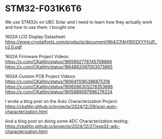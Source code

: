 # STM32-F031K6T6
We use STM32s on UBC Solar and I need to learn how they actually work and how to use them. I bought one

1602A LCD Display Datasheet:  
https://www.crystalfontz.com/products/document/964/CFAH1602XYYHJP_v2.0.pdf

1602A Firmware Project Videos:  
https://x.com/CKalitin/status/1865892778745708866  
https://x.com/CKalitin/status/1864882097003073865  

1602A Custom PCB Project Videos:
https://x.com/CKalitin/status/1906411085386875316
https://x.com/CKalitin/status/1906086305278353666
https://x.com/CKalitin/status/1905889097996276224

I wrote a blog post on the Auto Characterization Project:  
https://ckalitin.github.io/projects/2024/12/29/scpi-auto-characterization.html

And a blog post on doing some ADC Characterization testing:  
https://ckalitin.github.io/projects/2024/12/27/esp32-adc-characterization.html
